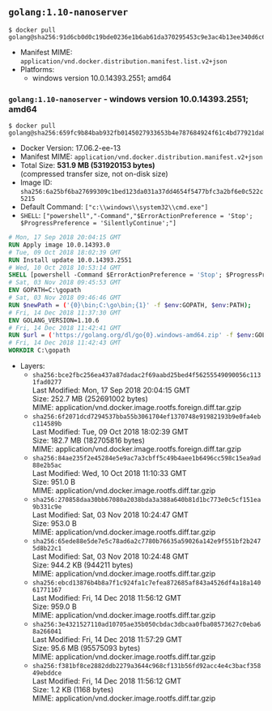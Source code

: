 ## `golang:1.10-nanoserver`

```console
$ docker pull golang@sha256:91d6cb0d0c19bde0236e1b6ab61da370295453c9e3ac4b13ee340d6c63685414
```

-	Manifest MIME: `application/vnd.docker.distribution.manifest.list.v2+json`
-	Platforms:
	-	windows version 10.0.14393.2551; amd64

### `golang:1.10-nanoserver` - windows version 10.0.14393.2551; amd64

```console
$ docker pull golang@sha256:659fc9b84bab932fb0145027933653b4e787684924f61c4bd77921da82f05aa6
```

-	Docker Version: 17.06.2-ee-13
-	Manifest MIME: `application/vnd.docker.distribution.manifest.v2+json`
-	Total Size: **531.9 MB (531920153 bytes)**  
	(compressed transfer size, not on-disk size)
-	Image ID: `sha256:6a25bf6ba27699309c1bed123da031a37dd4654f5477bfc3a2bf6e0c522c5215`
-	Default Command: `["c:\\windows\\system32\\cmd.exe"]`
-	`SHELL`: `["powershell","-Command","$ErrorActionPreference = 'Stop'; $ProgressPreference = 'SilentlyContinue';"]`

```dockerfile
# Mon, 17 Sep 2018 20:04:15 GMT
RUN Apply image 10.0.14393.0
# Tue, 09 Oct 2018 18:02:39 GMT
RUN Install update 10.0.14393.2551
# Wed, 10 Oct 2018 10:53:14 GMT
SHELL [powershell -Command $ErrorActionPreference = 'Stop'; $ProgressPreference = 'SilentlyContinue';]
# Sat, 03 Nov 2018 09:45:53 GMT
ENV GOPATH=C:\gopath
# Sat, 03 Nov 2018 09:46:46 GMT
RUN $newPath = ('{0}\bin;C:\go\bin;{1}' -f $env:GOPATH, $env:PATH); 	Write-Host ('Updating PATH: {0}' -f $newPath); 	setx /M PATH $newPath;
# Fri, 14 Dec 2018 11:37:30 GMT
ENV GOLANG_VERSION=1.10.6
# Fri, 14 Dec 2018 11:42:41 GMT
RUN $url = ('https://golang.org/dl/go{0}.windows-amd64.zip' -f $env:GOLANG_VERSION); 	Write-Host ('Downloading {0} ...' -f $url); 	Invoke-WebRequest -Uri $url -OutFile 'go.zip'; 		$sha256 = 'fc57f16c23b7fb41b664f549ff2ed6cca340555e374c5ff52fa296cd3f228f32'; 	Write-Host ('Verifying sha256 ({0}) ...' -f $sha256); 	if ((Get-FileHash go.zip -Algorithm sha256).Hash -ne $sha256) { 		Write-Host 'FAILED!'; 		exit 1; 	}; 		Write-Host 'Expanding ...'; 	Expand-Archive go.zip -DestinationPath C:\; 		Write-Host 'Verifying install ("go version") ...'; 	go version; 		Write-Host 'Removing ...'; 	Remove-Item go.zip -Force; 		Write-Host 'Complete.';
# Fri, 14 Dec 2018 11:42:43 GMT
WORKDIR C:\gopath
```

-	Layers:
	-	`sha256:bce2fbc256ea437a87dadac2f69aabd25bed4f56255549090056c1131fad0277`  
		Last Modified: Mon, 17 Sep 2018 20:04:15 GMT  
		Size: 252.7 MB (252691002 bytes)  
		MIME: application/vnd.docker.image.rootfs.foreign.diff.tar.gzip
	-	`sha256:6f2071dcd7294537bba55b3061704ef1370748e91982193b9e0fa4ebc114589b`  
		Last Modified: Tue, 09 Oct 2018 18:02:39 GMT  
		Size: 182.7 MB (182705816 bytes)  
		MIME: application/vnd.docker.image.rootfs.foreign.diff.tar.gzip
	-	`sha256:84ae235f2e45284e5e9ac7a3cbff5c49b4aee1b6496cc598c15ea9ad88e2b5ac`  
		Last Modified: Wed, 10 Oct 2018 11:10:33 GMT  
		Size: 951.0 B  
		MIME: application/vnd.docker.image.rootfs.diff.tar.gzip
	-	`sha256:270858daa30bb67080a2038bda3a388a640b81d1bc773e0c5cf151ea9b331c9e`  
		Last Modified: Sat, 03 Nov 2018 10:24:47 GMT  
		Size: 953.0 B  
		MIME: application/vnd.docker.image.rootfs.diff.tar.gzip
	-	`sha256:65ede88e5de7e5c78ad6a2c7780b76635a59026a142e9f551bf2b2475d8b22c1`  
		Last Modified: Sat, 03 Nov 2018 10:24:48 GMT  
		Size: 944.2 KB (944211 bytes)  
		MIME: application/vnd.docker.image.rootfs.diff.tar.gzip
	-	`sha256:ebcd13876b4b8a7f1c924fa1c7efea872685af843a4526df4a18a14061771167`  
		Last Modified: Fri, 14 Dec 2018 11:56:12 GMT  
		Size: 959.0 B  
		MIME: application/vnd.docker.image.rootfs.diff.tar.gzip
	-	`sha256:3e4321527110ad10705ae35b050cbdac3dbcaa0fba08573627c0eba68a266041`  
		Last Modified: Fri, 14 Dec 2018 11:57:29 GMT  
		Size: 95.6 MB (95575093 bytes)  
		MIME: application/vnd.docker.image.rootfs.diff.tar.gzip
	-	`sha256:f381bf8ce2882ddb2279a3644c968cf131b56fd92acc4e4c3bacf35849ebddce`  
		Last Modified: Fri, 14 Dec 2018 11:56:12 GMT  
		Size: 1.2 KB (1168 bytes)  
		MIME: application/vnd.docker.image.rootfs.diff.tar.gzip

